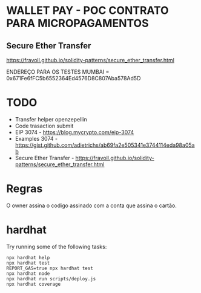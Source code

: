 # WALLET PAY - POC CONTRATO PARA MICROPAGAMENTOS

## Secure Ether Transfer
<https://fravoll.github.io/solidity-patterns/secure_ether_transfer.html>

ENDEREÇO PARA OS TESTES MUMBAI = 0x671Fe6fFC5b6552364Ed4576D8C807Aba578Ad5D

# TODO

- Transfer helper openzepellin
- Code trasaction submit
- EIP 3074 - <https://blog.mycrypto.com/eip-3074>
- Examples 3074 - <https://gist.github.com/adietrichs/ab69fa2e505341e3744114eda98a05ab>
- Secure Ether Transfer - <https://fravoll.github.io/solidity-patterns/secure_ether_transfer.html>

# Regras

O owner assina o codigo assinado  com a conta que assina o cartão.

# hardhat

Try running some of the following tasks:

```shell
npx hardhat help
npx hardhat test
REPORT_GAS=true npx hardhat test
npx hardhat node
npx hardhat run scripts/deploy.js
npx hardhat coverage
```
